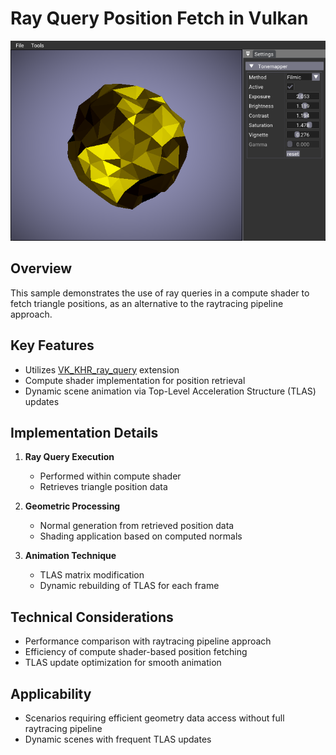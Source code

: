 # Ray Query Position Fetch in Vulkan

![Ray Query Position Fetch Demonstration](docs/ray_query_pos_fetch.png)

## Overview

This sample demonstrates the use of ray queries in a compute shader to fetch triangle positions, as an alternative to the raytracing pipeline approach.

## Key Features

- Utilizes [VK_KHR_ray_query](https://registry.khronos.org/vulkan/specs/1.3-extensions/man/html/VK_KHR_ray_query.html) extension
- Compute shader implementation for position retrieval
- Dynamic scene animation via Top-Level Acceleration Structure (TLAS) updates

## Implementation Details

1. **Ray Query Execution**
   - Performed within compute shader
   - Retrieves triangle position data

2. **Geometric Processing**
   - Normal generation from retrieved position data
   - Shading application based on computed normals

3. **Animation Technique**
   - TLAS matrix modification
   - Dynamic rebuilding of TLAS for each frame

## Technical Considerations

- Performance comparison with raytracing pipeline approach
- Efficiency of compute shader-based position fetching
- TLAS update optimization for smooth animation

## Applicability

- Scenarios requiring efficient geometry data access without full raytracing pipeline
- Dynamic scenes with frequent TLAS updates